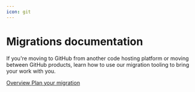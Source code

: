 ```yaml
---
icon: git
---
```


# Migrations documentation

If you're moving to GitHub from another code hosting platform or moving between GitHub products, learn how to use our migration tooling to bring your work with you.

[Overview ](<../../../.gitbook/assets/about githubs migration tooling>)[Plan your migration](<../../../.gitbook/assets/planning your migration to github>)
